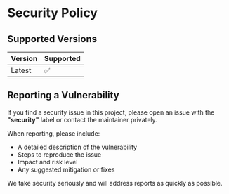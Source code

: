 # Security Policy

## Supported Versions

| Version | Supported |
| ------- | --------- |
| Latest  | ✅        |

## Reporting a Vulnerability

If you find a security issue in this project, please open an issue with the **"security"** label or contact the maintainer privately.

When reporting, please include:
- A detailed description of the vulnerability
- Steps to reproduce the issue
- Impact and risk level
- Any suggested mitigation or fixes

We take security seriously and will address reports as quickly as possible.
